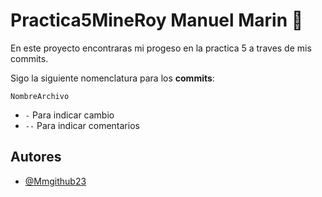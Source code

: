 
# Practica5MineRoy Manuel Marin 🚀

En este proyecto encontraras mi progeso en la practica 5 a traves de mis commits.

Sigo la siguiente nomenclatura para los **commits**:

`NombreArchivo`

- `-` Para indicar cambio
- `--` Para indicar comentarios

## Autores

- [@Mmgithub23](https://github.com/Mmgithub23)

